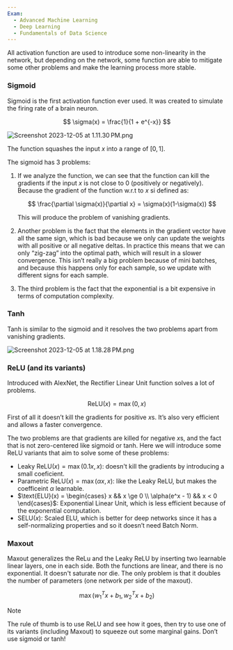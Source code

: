 ```yaml
---
Exam:
  - Advanced Machine Learning
  - Deep Learning
  - Fundamentals of Data Science
---
```


All activation function are used to introduce some non-linearity in the network, but depending on the network, some function are able to mitigate some other problems and make the learning process more stable.

### Sigmoid

Sigmoid is the first activation function ever used. It was created to simulate the firing rate of a brain neuron.

$$
\sigma(x) = \frac{1}{1 + e^{-x}}
$$

![Screenshot 2023-12-05 at 1.11.30 PM.png](Screenshot_2023-12-05_at_1.11.30_PM.jpeg)

The function squashes the input $x$ into a range of $[0,1]$.

The sigmoid has $3$ problems:

1. If we analyze the function, we can see that the function can kill the gradients if the input $x$ is not close to $0$ (positively or negatively). Because the gradient of the function w.r.t to $x$ si defined as:
    
    $$
    \frac{\partial \sigma(x)}{\partial x} = \sigma(x)(1-\sigma(x))
    $$
    
    This will produce the problem of vanishing gradients.
    
2. Another problem is the fact that the elements in the gradient vector have all the same sign, which is bad because we only can update the weights with all positive or all negative deltas. In practice this means that we can only “zig-zag” into the optimal path, which will result in a slower convergence. This isn’t really a big problem because of mini batches, and because this happens only for each sample, so we update with different signs for each sample.
3. The third problem is the fact that the exponential is a bit expensive in terms of computation complexity.

### Tanh

Tanh is similar to the sigmoid and it resolves the two problems apart from vanishing gradients.

![Screenshot 2023-12-05 at 1.18.28 PM.png](Screenshot_2023-12-05_at_1.18.28_PM.jpeg)

### ReLU (and its variants)

Introduced with AlexNet, the Rectifier Linear Unit function solves a lot of problems.

$$
\text{ReLU}(x) = \max(0, x)
$$

First of all it doesn’t kill the gradients for positive $x$s. It’s also very efficient and allows a faster convergence. 

The two problems are that gradients are killed for negative $x$s, and the fact that is not zero-centered like sigmoid or tanh. Here we will introduce some ReLU variants that aim to solve some of these problems:

- $\text{Leaky ReLU}(x) = \max(0.1x, x)$: doesn't kill the gradients by introducing a small coeficient.
- $\text{Parametric ReLU}(x) = \max(\alpha x, x)$: like the Leaky ReLU, but makes the coefficeint $\alpha$ learnable.
- $\text{ELU}(x) = \begin{cases}
x && x \ge 0 \\
\alpha(e^x - 1) && x < 0
\end{cases}$: Exponential Linear Unit, which is less efficient because of the exponential computation.
- $\text{SELU}(x)$: Scaled ELU, which is better for deep networks since it has a self-normalizing properties and so it doesn’t need Batch Norm.

### Maxout

Maxout generalizes the ReLu and the Leaky ReLU by inserting two learnable linear layers, one in each side. Both the functions are linear, and there is no exponential. It doesn't saturate nor die. The only problem is that it doubles the number of parameters (one network per side of the maxout).

$$
\max(w_1^Tx + b_1, w_2^Tx + b_2)
$$


>[!Note]
The rule of thumb is to use ReLU and see how it goes, then try to use one of its variants (including Maxout) to squeeze out some marginal gains. Don’t use sigmoid or tanh!


